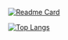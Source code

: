 [![Readme Card](https://github-readme-stats.vercel.app/api/pin/?username=efellow404&repo=selene&theme=monokai)](https://github.com/efellow404/selene)

[![Top Langs](https://github-readme-stats.vercel.app/api/top-langs/?username=efellow404&layout=compact&theme=monokai&langs_count=10)](https://github.com/anuraghazra/github-readme-stats)


